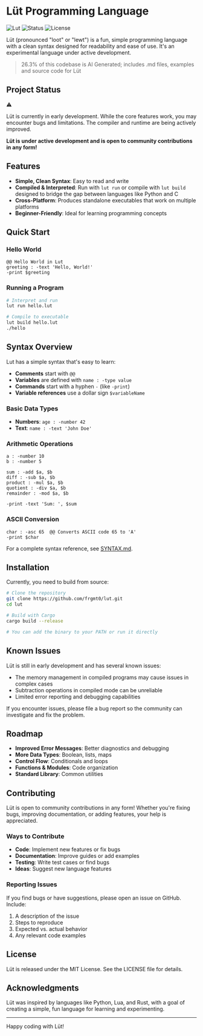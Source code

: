 # Lüt Programming Language

![Lut](https://img.shields.io/badge/language-lut-blue)
![Status](https://img.shields.io/badge/status-alpha-orange)
![License](https://img.shields.io/badge/license-MIT-green)

Lüt (pronounced "loot" or "lewt") is a fun, simple programming language with a clean syntax designed for readability and ease of use. It's an experimental language under active development.

> 26.3% of this codebase is AI Generated; includes .md files, examples and source code for Lüt

## Project Status

⚠️

Lüt is currently in early development. While the core features work, you may encounter bugs and limitations. The compiler and runtime are being actively improved.

**Lüt is under active development and is open to community contributions in any form!**

## Features

- **Simple, Clean Syntax**: Easy to read and write
- **Compiled & Interpreted**: Run with `lut run` or compile with `lut build` designed to bridge the gap between languages like Python and C
- **Cross-Platform**: Produces standalone executables that work on multiple platforms
- **Beginner-Friendly**: Ideal for learning programming concepts

## Quick Start

### Hello World

```lut
@@ Hello World in Lut
greeting : -text 'Hello, World!'
-print $greeting
```

### Running a Program

```bash
# Interpret and run
lut run hello.lut

# Compile to executable
lut build hello.lut
./hello
```

## Syntax Overview

Lut has a simple syntax that's easy to learn:

- **Comments** start with `@@`
- **Variables** are defined with `name : -type value`
- **Commands** start with a hyphen `-` (like `-print`)
- **Variable references** use a dollar sign `$variableName`

### Basic Data Types

- **Numbers**: `age : -number 42`
- **Text**: `name : -text 'John Doe'`

### Arithmetic Operations

```lut
a : -number 10
b : -number 5

sum : -add $a, $b
diff : -sub $a, $b
product : -mul $a, $b
quotient : -div $a, $b
remainder : -mod $a, $b

-print -text 'Sum: ', $sum
```

### ASCII Conversion

```lut
char : -asc 65  @@ Converts ASCII code 65 to 'A'
-print $char
```

For a complete syntax reference, see [SYNTAX.md](SYNTAX.md).

## Installation

Currently, you need to build from source:

```bash
# Clone the repository
git clone https://github.com/frgmt0/lut.git
cd lut

# Build with Cargo
cargo build --release

# You can add the binary to your PATH or run it directly
```

## Known Issues

Lüt is still in early development and has several known issues:

- The memory management in compiled programs may cause issues in complex cases
- Subtraction operations in compiled mode can be unreliable
- Limited error reporting and debugging capabilities

If you encounter issues, please file a bug report so the community can investigate and fix the problem.

## Roadmap

- **Improved Error Messages**: Better diagnostics and debugging
- **More Data Types**: Boolean, lists, maps
- **Control Flow**: Conditionals and loops
- **Functions & Modules**: Code organization
- **Standard Library**: Common utilities

## Contributing

Lüt is open to community contributions in any form! Whether you're fixing bugs, improving documentation, or adding features, your help is appreciated.

### Ways to Contribute

- **Code**: Implement new features or fix bugs
- **Documentation**: Improve guides or add examples
- **Testing**: Write test cases or find bugs
- **Ideas**: Suggest new language features

### Reporting Issues

If you find bugs or have suggestions, please open an issue on GitHub. Include:

1. A description of the issue
2. Steps to reproduce
3. Expected vs. actual behavior
4. Any relevant code examples

## License

Lüt is released under the MIT License. See the LICENSE file for details.

## Acknowledgments

Lüt was inspired by languages like Python, Lua, and Rust, with a goal of creating a simple, fun language for learning and experimenting.

---

Happy coding with Lüt!